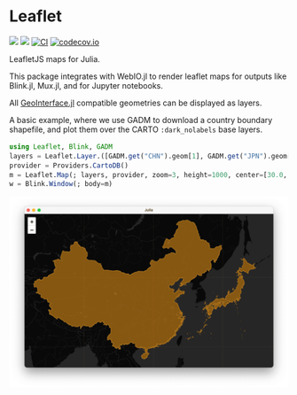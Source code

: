 # Leaflet

[![](https://img.shields.io/badge/docs-stable-blue.svg)](https://JuliaGeo.github.io/Leaflet.jl/stable)
[![](https://img.shields.io/badge/docs-dev-blue.svg)](https://JuliaGeo.github.io/Leaflet.jl/dev)
[![CI](https://github.com/JuliaGeo/Leaflet.jl/actions/workflows/CI.yml/badge.svg)](https://github.com/JuliaGeo/Leaflet.jl/actions/workflows/CI.yml)
[![codecov.io](http://codecov.io/github/JuliaGeo/Leaflet.jl/coverage.svg?branch=main)](http://codecov.io/github/yeesian/Leaflet.jl?branch=main)

LeafletJS maps for Julia.

This package integrates with WebIO.jl to render leaflet maps for outputs like 
Blink.jl, Mux.jl, and for Jupyter notebooks.

All [GeoInterface.jl](https://github.com/JuliaGeo/GeoInterface.jl) compatible geometries can be displayed as layers.

A basic example, where we use GADM to download a country boundary shapefile,
and plot them over the CARTO `:dark_nolabels` base layers.

```julia
using Leaflet, Blink, GADM
layers = Leaflet.Layer.([GADM.get("CHN").geom[1], GADM.get("JPN").geom[1]]; color=:orange); 
provider = Providers.CartoDB()
m = Leaflet.Map(; layers, provider, zoom=3, height=1000, center=[30.0, 120.0]);
w = Blink.Window(; body=m)
```
![](docs/img/example-fs8.png)
